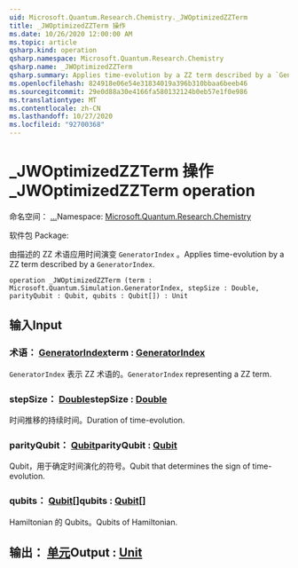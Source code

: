 ```yaml
---
uid: Microsoft.Quantum.Research.Chemistry._JWOptimizedZZTerm
title: _JWOptimizedZZTerm 操作
ms.date: 10/26/2020 12:00:00 AM
ms.topic: article
qsharp.kind: operation
qsharp.namespace: Microsoft.Quantum.Research.Chemistry
qsharp.name: _JWOptimizedZZTerm
qsharp.summary: Applies time-evolution by a ZZ term described by a `GeneratorIndex`.
ms.openlocfilehash: 824918e06e54e31834019a396b310bbaa6beeb46
ms.sourcegitcommit: 29e0d88a30e4166fa580132124b0eb57e1f0e986
ms.translationtype: MT
ms.contentlocale: zh-CN
ms.lasthandoff: 10/27/2020
ms.locfileid: "92700368"
---
```

# <a name="_jwoptimizedzzterm-operation"></a><span data-ttu-id="29d11-102">_JWOptimizedZZTerm 操作</span><span class="sxs-lookup"><span data-stu-id="29d11-102">_JWOptimizedZZTerm operation</span></span>

<span data-ttu-id="29d11-103">命名空间： [...](xref:Microsoft.Quantum.Research.Chemistry)</span><span class="sxs-lookup"><span data-stu-id="29d11-103">Namespace: [Microsoft.Quantum.Research.Chemistry](xref:Microsoft.Quantum.Research.Chemistry)</span></span>

<span data-ttu-id="29d11-104">软件包 [](https://nuget.org/packages/)</span><span class="sxs-lookup"><span data-stu-id="29d11-104">Package: [](https://nuget.org/packages/)</span></span>


<span data-ttu-id="29d11-105">由描述的 ZZ 术语应用时间演变 `GeneratorIndex` 。</span><span class="sxs-lookup"><span data-stu-id="29d11-105">Applies time-evolution by a ZZ term described by a `GeneratorIndex`.</span></span>

```qsharp
operation _JWOptimizedZZTerm (term : Microsoft.Quantum.Simulation.GeneratorIndex, stepSize : Double, parityQubit : Qubit, qubits : Qubit[]) : Unit
```


## <a name="input"></a><span data-ttu-id="29d11-106">输入</span><span class="sxs-lookup"><span data-stu-id="29d11-106">Input</span></span>

### <a name="term--generatorindex"></a><span data-ttu-id="29d11-107">术语： [GeneratorIndex](xref:Microsoft.Quantum.Simulation.GeneratorIndex)</span><span class="sxs-lookup"><span data-stu-id="29d11-107">term : [GeneratorIndex](xref:Microsoft.Quantum.Simulation.GeneratorIndex)</span></span>

<span data-ttu-id="29d11-108">`GeneratorIndex` 表示 ZZ 术语的。</span><span class="sxs-lookup"><span data-stu-id="29d11-108">`GeneratorIndex` representing a ZZ term.</span></span>


### <a name="stepsize--double"></a><span data-ttu-id="29d11-109">stepSize： [Double](xref:microsoft.quantum.lang-ref.double)</span><span class="sxs-lookup"><span data-stu-id="29d11-109">stepSize : [Double](xref:microsoft.quantum.lang-ref.double)</span></span>

<span data-ttu-id="29d11-110">时间推移的持续时间。</span><span class="sxs-lookup"><span data-stu-id="29d11-110">Duration of time-evolution.</span></span>


### <a name="parityqubit--qubit"></a><span data-ttu-id="29d11-111">parityQubit： [Qubit](xref:microsoft.quantum.lang-ref.qubit)</span><span class="sxs-lookup"><span data-stu-id="29d11-111">parityQubit : [Qubit](xref:microsoft.quantum.lang-ref.qubit)</span></span>

<span data-ttu-id="29d11-112">Qubit，用于确定时间演化的符号。</span><span class="sxs-lookup"><span data-stu-id="29d11-112">Qubit that determines the sign of time-evolution.</span></span>


### <a name="qubits--qubit"></a><span data-ttu-id="29d11-113">qubits： [Qubit](xref:microsoft.quantum.lang-ref.qubit)[]</span><span class="sxs-lookup"><span data-stu-id="29d11-113">qubits : [Qubit](xref:microsoft.quantum.lang-ref.qubit)[]</span></span>

<span data-ttu-id="29d11-114">Hamiltonian 的 Qubits。</span><span class="sxs-lookup"><span data-stu-id="29d11-114">Qubits of Hamiltonian.</span></span>



## <a name="output--unit"></a><span data-ttu-id="29d11-115">输出： [单元](xref:microsoft.quantum.lang-ref.unit)</span><span class="sxs-lookup"><span data-stu-id="29d11-115">Output : [Unit](xref:microsoft.quantum.lang-ref.unit)</span></span>

